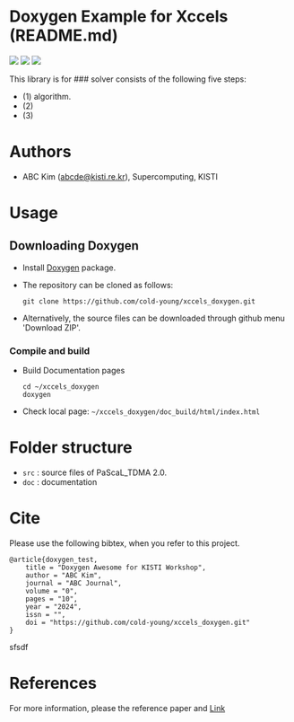# Doxygen Example for Xccels (README.md)
![](https://img.shields.io/badge/Fortran-Fortran_90-blue.svg)
[![](https://img.shields.io/badge/docs-passing-green.svg)](https://xccels.github.io/PaScaL_TDMA)
![](https://img.shields.io/badge/license-MIT_License-yellow.svg)

This library is for ### solver consists of the following five steps: 

- (1) algorithm.
- (2) 
- (3) 

# Authors
- ABC Kim (abcde@kisti.re.kr), Supercomputing, KISTI 


# Usage
## Downloading Doxygen
- Install [Doxygen](https://www.doxygen.nl/download.html) package. <br>
- The repository can be cloned as follows:
  
    ```shell
    git clone https://github.com/cold-young/xccels_doxygen.git
    ```

- Alternatively, the source files can be downloaded through github menu 'Download ZIP'.

### Compile and build
* Build Documentation pages
    ```shell
    cd ~/xccels_doxygen
	doxygen
	```

* Check local page: `~/xccels_doxygen/doc_build/html/index.html`

# Folder structure
* `src` : source files of PaScaL_TDMA 2.0.
* `doc` : documentation

# Cite
Please use the following bibtex, when you refer to this project.

    @article{doxygen_test,
        title = "Doxygen Awesome for KISTI Workshop",
        author = "ABC Kim",
        journal = "ABC Journal",
        volume = "0",
        pages = "10",
        year = "2024",
        issn = "",
        doi = "https://github.com/cold-young/xccels_doxygen.git"
    }

sfsdf
# References
For more information, please the reference paper and [Link](https://github.com/cold-young/xccels_doxygen.git)
